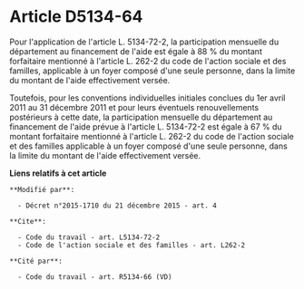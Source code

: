 # Article D5134-64

Pour l'application de l'article L. 5134-72-2, la participation mensuelle du département au financement de l'aide est égale à
88 % du montant forfaitaire mentionné à l'article L. 262-2 du code de l'action sociale et des familles, applicable à un foyer
composé d'une seule personne, dans la limite du montant de l'aide effectivement versée.

Toutefois, pour les conventions individuelles initiales conclues du 1er avril 2011 au 31 décembre 2011 et pour leurs
éventuels renouvellements postérieurs à cette date, la participation mensuelle du département au financement de l'aide prévue
à l'article L. 5134-72-2 est égale à 67 % du montant forfaitaire mentionné à l'article L. 262-2 du code de l'action sociale
et des familles applicable à un foyer composé d'une seule personne, dans la limite du montant de l'aide effectivement versée.

**Liens relatifs à cet article**

	**Modifié par**:

	  - Décret n°2015-1710 du 21 décembre 2015 - art. 4

	**Cite**:

	  - Code du travail - art. L5134-72-2
	  - Code de l'action sociale et des familles - art. L262-2

	**Cité par**:

	  - Code du travail - art. R5134-66 (VD)
